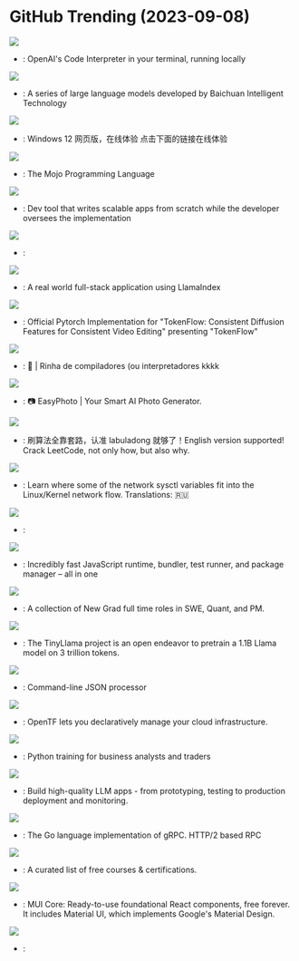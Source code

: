 # GitHub Trending (2023-09-08)

![](https://img.shields.io/badge/Python-New%203-green?style=flat-square&logo=appveyor)
- [](https://github.comundefined): OpenAI's Code Interpreter in your terminal, running locally

![](https://img.shields.io/badge/Python-New%20151-green?style=flat-square&logo=appveyor)
- [](https://github.comundefined): A series of large language models developed by Baichuan Intelligent Technology

![](https://img.shields.io/badge/HTML-New%20449-green?style=flat-square&logo=appveyor)
- [](https://github.comundefined): Windows 12 网页版，在线体验 点击下面的链接在线体验

![](https://img.shields.io/badge/none-New%20350-green?style=flat-square&logo=appveyor)
- [](https://github.comundefined): The Mojo Programming Language

![](https://img.shields.io/badge/Python-New%20359-green?style=flat-square&logo=appveyor)
- [](https://github.comundefined): Dev tool that writes scalable apps from scratch while the developer oversees the implementation

![](https://img.shields.io/badge/Python-New%20215-green?style=flat-square&logo=appveyor)
- [](https://github.comundefined): 

![](https://img.shields.io/badge/TypeScript-New%20229-green?style=flat-square&logo=appveyor)
- [](https://github.comundefined): A real world full-stack application using LlamaIndex

![](https://img.shields.io/badge/Python-New%2059-green?style=flat-square&logo=appveyor)
- [](https://github.comundefined): Official Pytorch Implementation for "TokenFlow: Consistent Diffusion Features for Consistent Video Editing" presenting "TokenFlow"

![](https://img.shields.io/badge/Rust-New%20120-green?style=flat-square&logo=appveyor)
- [](https://github.comundefined): 🥖 | Rinha de compiladores (ou interpretadores kkkk

![](https://img.shields.io/badge/Python-New%20247-green?style=flat-square&logo=appveyor)
- [](https://github.comundefined): 📷 EasyPhoto | Your Smart AI Photo Generator.

![](https://img.shields.io/badge/Markdown-New%20186-green?style=flat-square&logo=appveyor)
- [](https://github.comundefined): 刷算法全靠套路，认准 labuladong 就够了！English version supported! Crack LeetCode, not only how, but also why.

![](https://img.shields.io/badge/none-New%20164-green?style=flat-square&logo=appveyor)
- [](https://github.comundefined): Learn where some of the network sysctl variables fit into the Linux/Kernel network flow. Translations: 🇷🇺

![](https://img.shields.io/badge/Solidity-New%2086-green?style=flat-square&logo=appveyor)
- [](https://github.comundefined): 

![](https://img.shields.io/badge/Zig-New%20414-green?style=flat-square&logo=appveyor)
- [](https://github.comundefined): Incredibly fast JavaScript runtime, bundler, test runner, and package manager – all in one

![](https://img.shields.io/badge/none-New%20151-green?style=flat-square&logo=appveyor)
- [](https://github.comundefined): A collection of New Grad full time roles in SWE, Quant, and PM.

![](https://img.shields.io/badge/Python-New%20235-green?style=flat-square&logo=appveyor)
- [](https://github.comundefined): The TinyLlama project is an open endeavor to pretrain a 1.1B Llama model on 3 trillion tokens.

![](https://img.shields.io/badge/C-New%20133-green?style=flat-square&logo=appveyor)
- [](https://github.comundefined): Command-line JSON processor

![](https://img.shields.io/badge/Go-New%201-green?style=flat-square&logo=appveyor)
- [](https://github.comundefined): OpenTF lets you declaratively manage your cloud infrastructure.

![](https://img.shields.io/badge/Jupyter%20Notebook-New%2024-green?style=flat-square&logo=appveyor)
- [](https://github.comundefined): Python training for business analysts and traders

![](https://img.shields.io/badge/Python-New%20272-green?style=flat-square&logo=appveyor)
- [](https://github.comundefined): Build high-quality LLM apps - from prototyping, testing to production deployment and monitoring.

![](https://img.shields.io/badge/Go-New%208-green?style=flat-square&logo=appveyor)
- [](https://github.comundefined): The Go language implementation of gRPC. HTTP/2 based RPC

![](https://img.shields.io/badge/none-New%20610-green?style=flat-square&logo=appveyor)
- [](https://github.comundefined): A curated list of free courses & certifications.

![](https://img.shields.io/badge/TypeScript-New%2045-green?style=flat-square&logo=appveyor)
- [](https://github.comundefined): MUI Core: Ready-to-use foundational React components, free forever. It includes Material UI, which implements Google's Material Design.

![](https://img.shields.io/badge/Jupyter%20Notebook-New%20113-green?style=flat-square&logo=appveyor)
- [](https://github.comundefined): 

